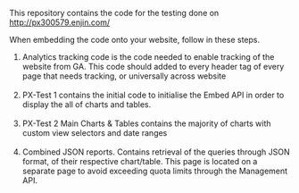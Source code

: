 This repository contains the code for the testing done on http://px300579.enjin.com/
<br>

When embedding the code onto your website, follow in these steps.
<ol>
<li>Analytics tracking code is the code needed to enable tracking of the website from GA. This code should added to every header tag of every page that needs tracking, or universally across website </li>
<br>
<li>PX-Test 1 contains the initial code to initialise the Embed API in order to display the all of charts and tables. </li>
<br>
<li>PX-Test 2 Main Charts & Tables contains the majority of charts with custom view selectors and date ranges </li>
<br>
<li>Combined JSON reports. Contains retrieval of the queries through JSON format, of their respective chart/table. This page is located on a separate page to avoid exceeding quota limits through the Management API. </li>
<br>
</ol>

